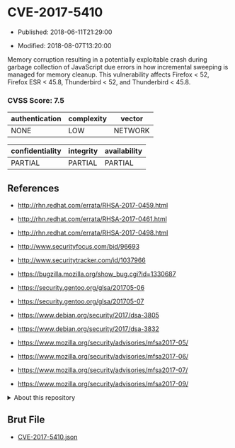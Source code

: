# CVE-2017-5410

- Published: 2018-06-11T21:29:00

- Modified: 2018-08-07T13:20:00

Memory corruption resulting in a potentially exploitable crash during garbage collection of JavaScript due errors in how incremental sweeping is managed for memory cleanup. This vulnerability affects Firefox < 52, Firefox ESR < 45.8, Thunderbird < 52, and Thunderbird < 45.8.

### CVSS Score: **7.5**

| authentication | complexity | vector |
| --- | --- | --- |
| NONE | LOW | NETWORK |

| confidentiality | integrity | availability |
| --- | --- | --- |
| PARTIAL | PARTIAL | PARTIAL |

## References

* http://rhn.redhat.com/errata/RHSA-2017-0459.html

* http://rhn.redhat.com/errata/RHSA-2017-0461.html

* http://rhn.redhat.com/errata/RHSA-2017-0498.html

* http://www.securityfocus.com/bid/96693

* http://www.securitytracker.com/id/1037966

* https://bugzilla.mozilla.org/show_bug.cgi?id=1330687

* https://security.gentoo.org/glsa/201705-06

* https://security.gentoo.org/glsa/201705-07

* https://www.debian.org/security/2017/dsa-3805

* https://www.debian.org/security/2017/dsa-3832

* https://www.mozilla.org/security/advisories/mfsa2017-05/

* https://www.mozilla.org/security/advisories/mfsa2017-06/

* https://www.mozilla.org/security/advisories/mfsa2017-07/

* https://www.mozilla.org/security/advisories/mfsa2017-09/

<details>
<summary>About this repository</summary> 

  This repository is part of the project [Live Hack CVE](https://github.com/Live-Hack-CVE). Main website can be found [www.live-hack.org](https://www.live-hack.org) 
  
  Made by [Sn0wAlice](https://github.com/Sn0wAlice) for the people that care about security and need to have a feed of the latest CVEs. Hope you enjoy it, don't forget to star the repo and follow me on [Twitter](https://twitter.com/Sn0wAlice) and [Github](https://github.com/Sn0wAlice). And that is my [personnal website](https://www.alice-snow.me/)

  - [Home Page](https://github.com/Live-Hack-CVE)
  - [Framework](https://github.com/Live-Hack-CVE/cve-framework)
  - [CVE database](https://github.com/Live-Hack-CVE/full_database)
  - [Changelog](https://github.com/Live-Hack-CVE/Changelog)
</details>

## Brut File

* [CVE-2017-5410.json](https://raw.githubusercontent.com/Live-Hack-CVE/full_database/main/cves/2017/CVE-2017-5410.json)

